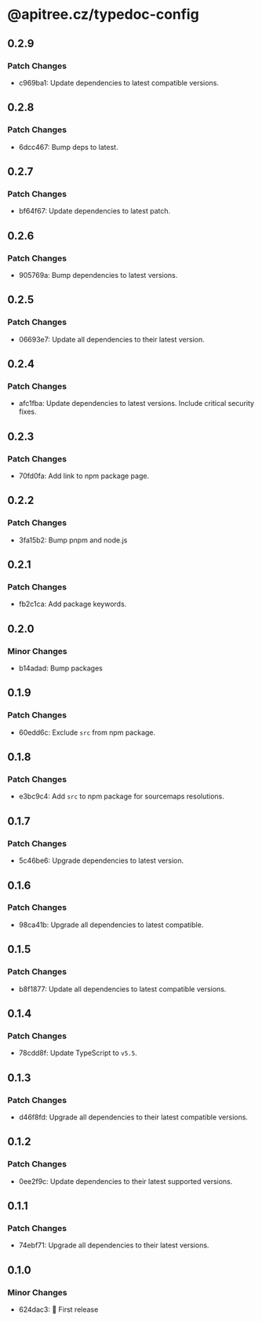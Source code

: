 # @apitree.cz/typedoc-config

## 0.2.9

### Patch Changes

- c969ba1: Update dependencies to latest compatible versions.

## 0.2.8

### Patch Changes

- 6dcc467: Bump deps to latest.

## 0.2.7

### Patch Changes

- bf64f67: Update dependencies to latest patch.

## 0.2.6

### Patch Changes

- 905769a: Bump dependencies to latest versions.

## 0.2.5

### Patch Changes

- 06693e7: Update all dependencies to their latest version.

## 0.2.4

### Patch Changes

- afc1fba: Update dependencies to latest versions. Include critical security fixes.

## 0.2.3

### Patch Changes

- 70fd0fa: Add link to npm package page.

## 0.2.2

### Patch Changes

- 3fa15b2: Bump pnpm and node.js

## 0.2.1

### Patch Changes

- fb2c1ca: Add package keywords.

## 0.2.0

### Minor Changes

- b14adad: Bump packages

## 0.1.9

### Patch Changes

- 60edd6c: Exclude `src` from npm package.

## 0.1.8

### Patch Changes

- e3bc9c4: Add `src` to npm package for sourcemaps resolutions.

## 0.1.7

### Patch Changes

- 5c46be6: Upgrade dependencies to latest version.

## 0.1.6

### Patch Changes

- 98ca41b: Upgrade all dependencies to latest compatible.

## 0.1.5

### Patch Changes

- b8f1877: Update all dependencies to latest compatible versions.

## 0.1.4

### Patch Changes

- 78cdd8f: Update TypeScript to `v5.5`.

## 0.1.3

### Patch Changes

- d46f8fd: Upgrade all dependencies to their latest compatible versions.

## 0.1.2

### Patch Changes

- 0ee2f9c: Update dependencies to their latest supported versions.

## 0.1.1

### Patch Changes

- 74ebf71: Upgrade all dependencies to their latest versions.

## 0.1.0

### Minor Changes

- 624dac3: 🎉 First release
